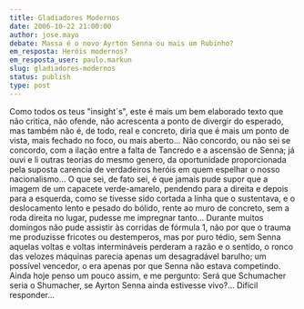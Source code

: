 ```yaml
---
title: Gladiadores Modernos
date: 2006-10-22 21:00:00
author: jose.mayo
debate: Massa é o novo Ayrton Senna ou mais um Rubinho?
em_resposta: Heróis modernos?
em_resposta_user: paulo.markun
slug: gladiadores-modernos
status: publish 
type: post
---
```


Como todos os teus "insight´s", este é mais um bem elaborado texto que não critica, não ofende, não acrescenta a ponto de divergir do esperado, mas também não é, de todo, real e concreto, diria que é mais um ponto de vista, mais fechado no foco, ou mais aberto...
Não concordo, ou não sei se concordo, com a ilação entre a falta de Tancredo e a ascensão de Senna; já ouvi e li outras teorias do mesmo genero, da oportunidade proporcionada pela suposta carencia de verdadeiros heróis em quem espelhar o nosso nacionalismo...
O que sei, de fato sei, é que jamais pude supor que a imagem de um capacete verde-amarelo, pendendo para a direita e depois para a esquerda, como se tivesse sido cortada a linha que o sustentava, e o deslocamento lento e pesado do bólido, rente ao muro de concreto, sem a roda direita no lugar, pudesse me impregnar tanto...
Durante muitos domingos não pude assistir às corridas de fórmula 1, não por que o trauma me produzisse fricotes ou destemperos, mas por puro tédio, sem Senna aquelas voltas e voltas intermináveis perderam a razão e o sentido, o ronco das velozes máquinas parecia apenas um desagradável barulho; um possível vencedor, o era apenas por que Senna não estava competindo.
Ainda hoje penso um pouco assim, e me pergunto: Será que Schumacher seria o Shumacher, se Ayrton Senna ainda estivesse vivo?...
Difícil responder...

